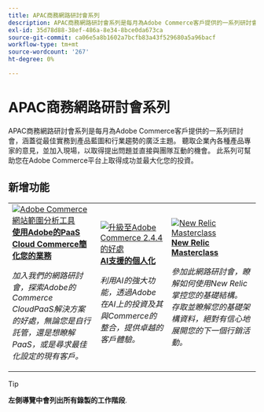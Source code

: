 ```yaml
---
title: APAC商務網路研討會系列
description: APAC商務網路研討會系列是每月為Adobe Commerce客戶提供的一系列研討會，涵蓋從最佳實務到產品藍圖和行業趨勢的廣泛主題。
exl-id: 35d78d88-38ef-486a-8e34-8bce0da673ca
source-git-commit: ca06e5a8b1602a7bcfb83a43f529680a5a96bacf
workflow-type: tm+mt
source-wordcount: '267'
ht-degree: 0%

---
```


# APAC商務網路研討會系列

APAC商務網路研討會系列是每月為Adobe Commerce客戶提供的一系列研討會，涵蓋從最佳實務到產品藍圖和行業趨勢的廣泛主題。 聽取企業內各種產品專家的意見，並加入現場，以取得提出問題並直接與團隊互動的機會。 此系列可幫助您在Adobe Commerce平台上取得成功並最大化您的投資。

## 新增功能

<table>
<tr>
  <td>
    <a href="https://experienceleague.adobe.com/docs/events/apac-commerce-recordings/2023/adobes-paas-cloud-commerce.html">
      <img alt="Adobe Commerce網站範圍分析工具" src="https://video.tv.adobe.com/v/3419132?format=jpeg" />
    </a>
     <div>
      <a href="https://experienceleague.adobe.com/docs/events/apac-commerce-recordings/2023/adobes-paas-cloud-commerce.html">
        <strong>使用Adobe的PaaS Cloud Commerce簡化您的業務</strong>
      </a>
    </div>
    <p>
    <em>加入我們的網路研討會，探索Adobe的Commerce CloudPaaS解決方案的好處，無論您是自行託管，還是想瞭解PaaS，或是尋求最佳化設定的現有客戶。</em>
    <p>
  </td>
  <td>
    <a href="https://experienceleague.adobe.com/docs/events/apac-commerce-recordings/2023/ai-personalisation.html">
      <img alt="升級至Adobe Commerce 2.4.4的好處" src="https://video.tv.adobe.com/v/3419107?format=jpeg" />
    </a>
     <div>
      <a href="https://experienceleague.adobe.com/docs/events/apac-commerce-recordings/2023/ai-personalisation.html">
        <strong>AI支援的個人化</strong>
      </a>
    </div>
    <p>
    <em>利用AI的強大功能，透過Adobe在AI上的投資及其與Commerce的整合，提供卓越的客戶體驗。</em>
    <p>
  </td>
  <td>
    <a href="https://experienceleague.adobe.com/docs/events/apac-commerce-recordings/2022/new-relic.html">
      <img alt="New Relic Masterclass" src="https://video.tv.adobe.com/v/345148?format=jpeg" />
    </a>
     <div>
      <a href="https://experienceleague.adobe.com/docs/events/apac-commerce-recordings/2022/new-relic.html">
        <strong>New Relic Masterclass</strong>
      </a>
    </div>
    <p>
    <em>參加此網路研討會，瞭解如何使用New Relic掌控您的基礎結構。 存取並瞭解您的基礎架構資料，絕對有信心地展開您的下一個行銷活動。</em>
    <p>
  </td>  
</tr>
</table>

>[!TIP]
>
>**左側導覽中會列出所有錄製的工作階段**.
